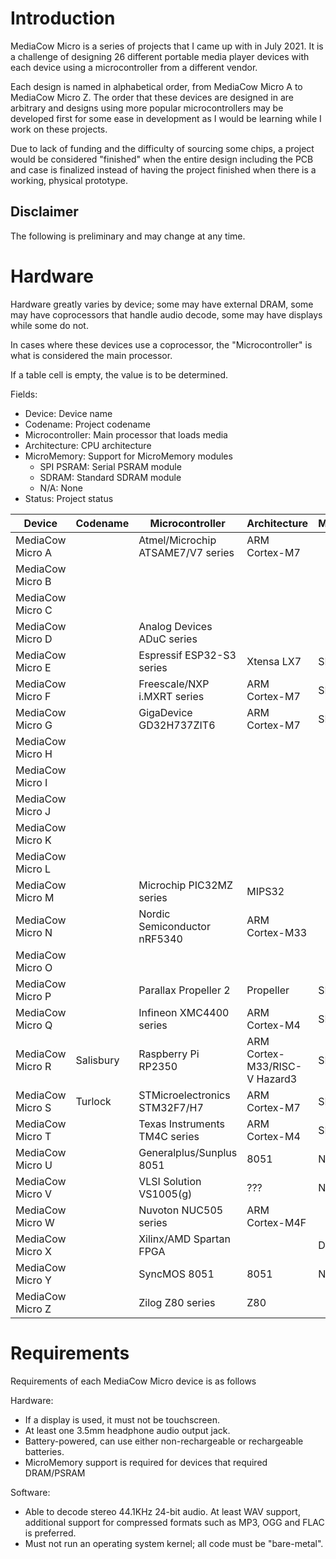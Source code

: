 # Introduction
MediaCow Micro is a series of projects that I came up with in July 2021. It is a challenge of designing 26 different portable media player devices with each device using a microcontroller from a different vendor. 

Each design is named in alphabetical order, from MediaCow Micro A to MediaCow Micro Z. The order that these devices are designed in are arbitrary and designs using more popular microcontrollers may be developed first for some ease in development as I would be learning while I work on these projects.

Due to lack of funding and the difficulty of sourcing some chips, a project would be considered "finished" when the entire design including the PCB and case is finalized instead of having the project finished when there is a working, physical prototype.

## Disclaimer
The following is preliminary and may change at any time.

# Hardware
Hardware greatly varies by device; some may have external DRAM, some may have coprocessors that handle audio decode, some may have displays while some do not.

In cases where these devices use a coprocessor, the "Microcontroller" is what is considered the main processor.

If a table cell is empty, the value is to be determined. 

Fields:

- Device: Device name
- Codename: Project codename
- Microcontroller: Main processor that loads media
- Architecture: CPU architecture
- MicroMemory: Support for MicroMemory modules
  - SPI PSRAM: Serial PSRAM module
  - SDRAM: Standard SDRAM module
  - N/A: None
- Status: Project status

| Device           | Codename  | Microcontroller                   | Architecture                   | MicroMemory    | Status         |
| ---------------- | --------- | --------------------------------- | ------------------------------ | -------------- | -------------- |
| MediaCow Micro A |           | Atmel/Microchip ATSAME7/V7 series | ARM Cortex-M7                  |                | Not Started    |
| MediaCow Micro B |           |                                   |                                |                | Not Started    |
| MediaCow Micro C |           |                                   |                                |                | Not Started    |
| MediaCow Micro D |           | Analog Devices ADuC series        |                                |                | Not Started    |
| MediaCow Micro E |           | Espressif ESP32-S3 series         | Xtensa LX7                     | SPI PSRAM      | Not Started    |
| MediaCow Micro F |           | Freescale/NXP i.MXRT series       | ARM Cortex-M7                  | SDRAM          | Not Started    |
| MediaCow Micro G |           | GigaDevice GD32H737ZIT6           | ARM Cortex-M7                  | SDRAM          | Not Started    |
| MediaCow Micro H |           |                                   |                                |                | Not Started    |
| MediaCow Micro I |           |                                   |                                |                | Not Started    |
| MediaCow Micro J |           |                                   |                                |                | Not Started    |
| MediaCow Micro K |           |                                   |                                |                | Not Started    |
| MediaCow Micro L |           |                                   |                                |                | Not Started    |
| MediaCow Micro M |           | Microchip PIC32MZ series          | MIPS32                         |                | Not Started    |
| MediaCow Micro N |           | Nordic Semiconductor nRF5340      | ARM Cortex-M33                 |                | Not Started    |
| MediaCow Micro O |           |                                   |                                |                | Not Started    |
| MediaCow Micro P |           | Parallax Propeller 2              | Propeller                      | SPI PSRAM      | Not Started    |
| MediaCow Micro Q |           | Infineon XMC4400 series           | ARM Cortex-M4                  | SDRAM          | Not Started    |
| MediaCow Micro R | Salisbury | Raspberry Pi RP2350               | ARM Cortex-M33/RISC-V Hazard3  | SPI PSRAM      | Not Started    |
| MediaCow Micro S | Turlock   | STMicroelectronics STM32F7/H7     | ARM Cortex-M7                  | SDRAM          | Not Started    |
| MediaCow Micro T |           | Texas Instruments TM4C series     | ARM Cortex-M4                  | SDRAM          | Not Started    |
| MediaCow Micro U |           | Generalplus/Sunplus 8051          | 8051                           | N/A            | Not Started    |
| MediaCow Micro V |           | VLSI Solution VS1005(g)           | ???                            | N/A            | Not Started    |
| MediaCow Micro W |           | Nuvoton NUC505 series             | ARM Cortex-M4F                 |                | Not Started    |
| MediaCow Micro X |           | Xilinx/AMD Spartan FPGA           |                                | DDR?           | Not Started    |
| MediaCow Micro Y |           | SyncMOS 8051                      | 8051                           | N/A            | Not Started    |
| MediaCow Micro Z |           | Zilog Z80 series                  | Z80                            |                | Not Started    |

# Requirements

Requirements of each MediaCow Micro device is as follows

Hardware:
- If a display is used, it must not be touchscreen.
- At least one 3.5mm headphone audio output jack.
- Battery-powered, can use either non-rechargeable or rechargeable batteries.
- MicroMemory support is required for devices that required DRAM/PSRAM

Software:
- Able to decode stereo 44.1KHz 24-bit audio. At least WAV support, additional support for compressed formats such as MP3, OGG and FLAC is preferred.
- Must not run an operating system kernel; all code must be "bare-metal".
